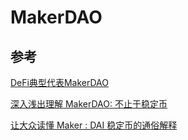 # MakerDAO

## 参考

[DeFi典型代表MakerDAO](https://www.jinse.com/blockchain/352567.html)

[深入浅出理解 MakerDAO: 不止于稳定币](https://zhuanlan.zhihu.com/p/41889079)

[让大众读懂 Maker : DAI 稳定币的通俗解释](https://mp.weixin.qq.com/s?__biz=MzI4NTg4NzA3Mg==&mid=2247483784&idx=1&sn=f236c56e09793fc90181d9b4a96865a5&chksm=ebe41e87dc939791dab2abe2efeab35e201b7708949871ec85401af60665707763dc5addbf7f&scene=21#wechat_redirect)